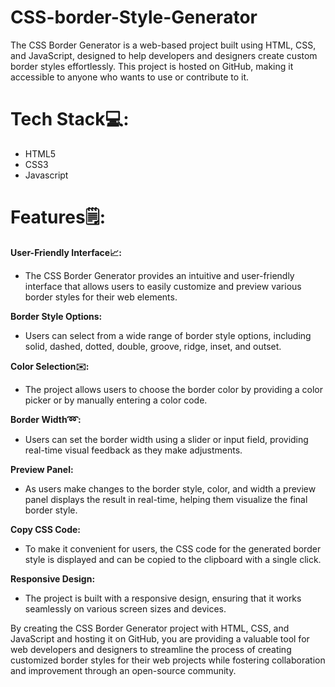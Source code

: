 # CSS-border-Style-Generator

The CSS Border Generator is a web-based project built using HTML, CSS, and JavaScript, designed to help developers and designers create custom border styles effortlessly. This project is hosted on GitHub, making it accessible to anyone who wants to use or contribute to it.

# Tech Stack💻:

* HTML5
* CSS3
* Javascript
  
# Features🗒:

**User-Friendly Interface📈:**

*  The CSS Border Generator provides an intuitive and user-friendly interface that allows users to easily customize and preview various border styles for their web elements.
  
**Border Style Options:**

*  Users can select from a wide range of border style options, including solid, dashed, dotted, double, groove, ridge, inset, and outset.
  
**Color Selection✉️:**

* The project allows users to choose the border color by providing a color picker or by manually entering a color code.

**Border Width➿:**

* Users can set the border width using a slider or input field, providing real-time visual feedback as they make adjustments.

**Preview Panel:**

* As users make changes to the border style, color, and width a preview panel displays the result in real-time, helping them visualize the final border style.

**Copy CSS Code:**

* To make it convenient for users, the CSS code for the generated border style is displayed and can be copied to the clipboard with a single click.

**Responsive Design:**

* The project is built with a responsive design, ensuring that it works seamlessly on various screen sizes and devices.



By creating the CSS Border Generator project with HTML, CSS, and JavaScript and hosting it on GitHub, you are providing a valuable tool for web developers and designers to streamline the process of creating customized border styles for their web projects while fostering collaboration and improvement through an open-source community.











